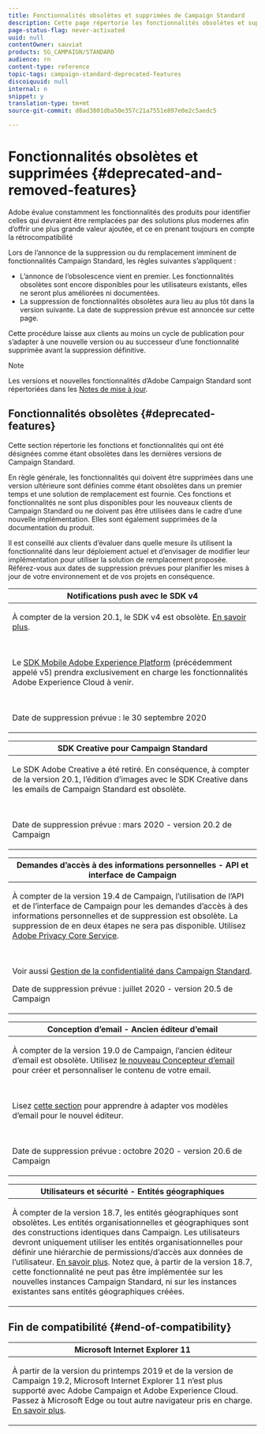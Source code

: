 ```yaml
---
title: Fonctionnalités obsolètes et supprimées de Campaign Standard
description: Cette page répertorie les fonctionnalités obsolètes et supprimées d’Adobe Campaign Standard.
page-status-flag: never-activated
uuid: null
contentOwner: sauviat
products: SG_CAMPAIGN/STANDARD
audience: rn
content-type: reference
topic-tags: campaign-standard-deprecated-features
discoiquuid: null
internal: n
snippet: y
translation-type: tm+mt
source-git-commit: d8ad3801dba50e357c21a7551e897e0e2c5aedc5

---
```



# Fonctionnalités obsolètes et supprimées {#deprecated-and-removed-features}

Adobe évalue constamment les fonctionnalités des produits pour identifier celles qui devraient être remplacées par des solutions plus modernes afin d’offrir une plus grande valeur ajoutée, et ce en prenant toujours en compte la rétrocompatibilité

Lors de l’annonce de la suppression ou du remplacement imminent de fonctionnalités Campaign Standard, les règles suivantes s’appliquent :

* L’annonce de l’obsolescence vient en premier. Les fonctionnalités obsolètes sont encore disponibles pour les utilisateurs existants, elles ne seront plus améliorées ni documentées.
* La suppression de fonctionnalités obsolètes aura lieu au plus tôt dans la version suivante. La date de suppression prévue est annoncée sur cette page.

Cette procédure laisse aux clients au moins un cycle de publication pour s’adapter à une nouvelle version ou au successeur d’une fonctionnalité supprimée avant la suppression définitive.

>[!NOTE]
>Les versions et nouvelles fonctionnalités d’Adobe Campaign Standard sont répertoriées dans les [Notes de mise à jour](../../rn/using/release-notes.md).


## Fonctionnalités obsolètes {#deprecated-features}

Cette section répertorie les fonctions et fonctionnalités qui ont été désignées comme étant obsolètes dans les dernières versions de Campaign Standard.

En règle générale, les fonctionnalités qui doivent être supprimées dans une version ultérieure sont définies comme étant obsolètes dans un premier temps et une solution de remplacement est fournie. Ces fonctions et fonctionnalités ne sont plus disponibles pour les nouveaux clients de Campaign Standard ou ne doivent pas être utilisées dans le cadre d’une nouvelle implémentation. Elles sont également supprimées de la documentation du produit.

Il est conseillé aux clients d’évaluer dans quelle mesure ils utilisent la fonctionnalité dans leur déploiement actuel et d’envisager de modifier leur implémentation pour utiliser la solution de remplacement proposée. Référez-vous aux dates de suppression prévues pour planifier les mises à jour de votre environnement et de vos projets en conséquence.

<table> 
 <thead> 
  <tr> 
   <th> <strong>Notifications push avec le SDK v4</strong><br /> </th> 
  </tr> 
 </thead> 
 <tbody> 
  <tr> 
   <td> <p> À compter de la version 20.1, le SDK v4 est obsolète. <a href="https://aep-sdks.gitbook.io/docs/version-4-sdk-end-of-support-faq">En savoir plus</a>.</p><br/>
   <p>Le <a href="https://aep-sdks.gitbook.io/docs/">SDK Mobile Adobe Experience Platform</a> (précédemment appelé v5) prendra exclusivement en charge les fonctionnalités Adobe Experience Cloud à venir.</p></br>
     <p>Date de suppression prévue : le 30 septembre 2020</p>
     </td> 
  </tr> 
 </tbody> 
</table>

<table> 
 <thead> 
  <tr> 
   <th> <strong>SDK Creative pour Campaign Standard</strong><br /> </th> 
  </tr> 
 </thead> 
 <tbody> 
  <tr> 
   <td> <p>Le SDK Adobe Creative a été retiré. En conséquence, à compter de la version 20.1, l’édition d’images avec le SDK Creative dans les emails de Campaign Standard est obsolète.</p></br>
  <p> Date de suppression prévue : mars 2020 - version 20.2 de Campaign</p>
   </td> 
  </tr> 
 </tbody> 
</table>
<table> 
 <thead> 
  <tr> 
   <th> <strong>Demandes d’accès à des informations personnelles - API et interface de Campaign</strong><br /> </th> 
  </tr> 
 </thead> 
 <tbody> 
  <tr> 
   <td> <p>À compter de la version 19.4 de Campaign, l’utilisation de l’API et de l’interface de Campaign pour les demandes d’accès à des informations personnelles et de suppression est obsolète. La suppression de  en deux étapes ne sera pas disponible. Utilisez <a href="https://www.adobe.io/apis/experiencecloud/gdpr.html">Adobe Privacy Core Service</a>.</p></br>
   <p>Voir aussi <a href="https://helpx.adobe.com/campaign/kb/acs-privacy.html">Gestion de la confidentialité dans Campaign Standard</a>.</p>
  <p> Date de suppression prévue : juillet 2020 - version 20.5 de Campaign</p>
   </td> 
  </tr> 
 </tbody> 
</table>

<table> 
 <thead> 
  <tr> 
   <th> <strong>Conception d’email - Ancien éditeur d’email</strong><br /> </th> 
  </tr> 
 </thead> 
 <tbody> 
  <tr> 
   <td> <p>À compter de la version 19.0 de Campaign, l’ancien éditeur d’email est obsolète. Utilisez <a href="https://docs.adobe.com/content/help/en/campaign-standard/using/designing-content/designing-content-in-adobe-campaign.html">le nouveau Concepteur d’email</a> pour créer et personnaliser le contenu de votre email. </p></br>
   <p>Lisez <a href="https://docs.adobe.com/content/help/en/campaign-standard/using/designing-content/building-email-content/using-existing-content.html">cette section</a> pour apprendre à adapter vos modèles d’email pour le nouvel éditeur.</p></br>
  <p> Date de suppression prévue : octobre 2020 - version 20.6 de Campaign</p>
   </td> 
  </tr> 
 </tbody> 
</table>

<table> 
 <thead> 
  <tr> 
   <th> <strong>Utilisateurs et sécurité - Entités géographiques</strong><br /> </th> 
  </tr> 
 </thead> 
 <tbody> 
  <tr> 
   <td> <p>À compter de la version 18.7, les entités géographiques sont obsolètes. Les entités organisationnelles et géographiques sont des constructions identiques dans Campaign. Les utilisateurs devront uniquement utiliser les entités organisationnelles pour définir une hiérarchie de permissions/d’accès aux données de l’utilisateur. <a href="https://helpx.adobe.com/campaign/standard/administration/using/organizational-units.html">En savoir plus</a>. Notez que, à partir de la version 18.7, cette fonctionnalité ne peut pas être implémentée sur les nouvelles instances Campaign Standard, ni sur les instances existantes sans entités géographiques créées.</p>
   </td> 
  </tr> 
 </tbody> 
</table>


## Fin de compatibilité {#end-of-compatibility}

<table> 
 <thead> 
  <tr> 
   <th> <strong>Microsoft Internet Explorer 11</strong><br /> </th> 
  </tr> 
 </thead> 
 <tbody> 
  <tr> 
   <td> <p>À partir de la version du printemps 2019 et de la version de Campaign 19.2, Microsoft Internet Explorer 11 n’est plus supporté avec Adobe Campaign et Adobe Experience Cloud. Passez à Microsoft Edge ou tout autre navigateur pris en charge. <a href="https://docs.adobe.com/content/help/en/campaign-standard/using/getting-started/discovering-the-interface/compatible-browsers.html">En savoir plus</a>.</p>
   </td> 
  </tr> 
 </tbody> 
</table>
